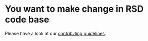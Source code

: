 # You want to make change in RSD code base

Please have a look at our [contributing guidelines](https://github.com/research-software-directory/RSD-as-a-service/blob/main/CONTRIBUTING.md#you-want-to-make-some-kind-of-change-to-the-code-base-youself).
